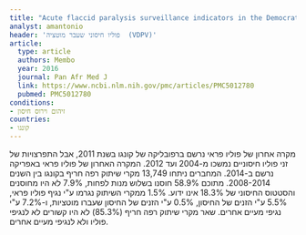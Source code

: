 ```yaml
---
title: "Acute flaccid paralysis surveillance indicators in the Democratic Republic of Congo during 2008-2014"
analyst: amantonio
header: 'פוליו חיסוני שעבר מוטציה  (VDPV)'
article:
  type: article
  authors: Membo
  year: 2016
  journal: Pan Afr Med J
  link: https://www.ncbi.nlm.nih.gov/pmc/articles/PMC5012780
  pubmed: PMC5012780
conditions:
- זיהום וירוס חיסון
countries:
- קונגו
---
```


מקרה אחרון של פוליו פראי נרשם ברפובליקה של קונגו בשנת 2011, אבל התפרצויות של זני פוליו חיסוניים נמשכו מ-2004 ועד 2012. המקרה האחרון של פוליו פראי באפריקה נרשם ב-2014.
המחברים ניתחו 13,749 מקרי שיתוק רפה חריף בקונגו בין השנים 2008-2014. מתוכם 58.9% חוסנו בשלוש מנות לפחות, 7.9% לא היו מחוסנים והסטטוס החיסוני של 18.3% אינו ידוע.
1.5% ממקרי השיתוק נגרמו ע"י נגיף פוליו פראי, 5.5% ע"י הזנים של החיסון, 0.5% ע"י הזנים של החיסון שעברו מוטציות, ו-7.2% ע"י נגיפי מעיים אחרים. שאר מקרי שיתוק רפה חריף (85.3%) לא היו קשורים לא לנגיפי פוליו ולא לנגיפי מעיים אחרים.
